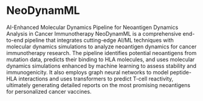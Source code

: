 # NeoDynamML
AI-Enhanced Molecular Dynamics Pipeline for Neoantigen Dynamics Analysis in Cancer Immunotherapy
NeoDynamML is a comprehensive end-to-end pipeline that integrates cutting-edge AI/ML techniques with molecular dynamics simulations to analyze neoantigen dynamics for cancer immunotherapy research. The pipeline identifies potential neoantigens from mutation data, predicts their binding to HLA molecules, and uses molecular dynamics simulations enhanced by machine learning to assess stability and immunogenicity. It also employs graph neural networks to model peptide-HLA interactions and uses transformers to predict T-cell reactivity, ultimately generating detailed reports on the most promising neoantigens for personalized cancer vaccines.
